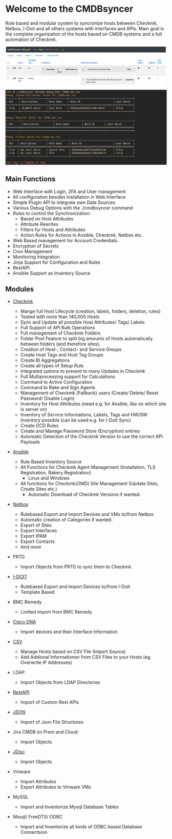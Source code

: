 
# Welcome to the CMDBsyncer

Rule based and modular system to syncronize hosts between Checkmk, Netbox, I-Doit and all others systems with interfaces and APIs.
Main goal is the complete organization of the hosts based on CMDB systems and a full automation of Checkmk.


![Rules](img/index_rules.png)
![Debug Options](img/index_rules_debug.png)


## Main Functions
* Web Interface with Login, 2FA and User management
* All configuration besides Installation in Web Interface
* Simple Plugin API to integrate own Data Sources
* Various Debug Options with the ./cmdbsyncer command
* Rules to control the Synchronization:
	 * Based on Host Attributes
	 * Attribute Rewrites
	 * Filters fur Hosts and Attributes
  * Action Rules for Actions in Ansible, Checkmk, Netbox etc.
* Web Based management for Account Credentials.
* Encryption of Secrets
* Cron Management
* Monitoring Integration
* Jinja Support for Configuration and Rules
* RestAPI
* Ansible Support as Inventory Source

## Modules

* [Checkmk](/checkmk/)
    * Mange full Host Lifecycle (creation, labels, folders, deletion, rules)
    * Tested with more than 140,000 Hosts
    * Sync and Update all possible Host Attributes/ Tags/ Labels
    * Full Support of API Bulk Operations
    * Full management of Checkmk Folders
    * Folder Pool Feature to split big amounts of Hosts automatically between folders (and therefore sites).
    * Creation of Host-, Contact- and Service Groups
    * Create Host Tags and Host Tag Groups
    * Create BI Aggregations
    * Create all types of Setup Rule
    * Integrated options to prevent to many Updates in Checkmk
    * Full Multiprocessing support for Calculations
    * Command to Active Configuration
    * Command to Bake and Sign Agents
    * Management of Checkmk (Fallback) users (Create/ Delete/ Reset Password/ Disable Login)
    * Inventory for Host Attributes (need e.g. for Ansible, like on which site is server on)
    * Inventory of Service Informations, Labels, Tags and HW/SW Inventory possible (can be used e.g. for I-Doit Sync)
    * Create DCD Rules
    * Create and Manage Password Store (Encryption) entries
    * Automatic Detection of the Checkmk Version to use the correct API Payloads

* [Ansible](/ansible/)
    * Rule Based Inventory Source
    * All Functions for Checkmk Agent Management (Installation, TLS Registration, Bakery Registration)
        *  Linux and Windows
    * All functions for Checkmk(OMD) Site Management (Update Sites, Create Sites etc.)
        * Automatic Download of Checkmk Versions if wanted.


* [Netbox](/netbox/)
    * Rulebased Export and Import Devices and VMs to/from Netbox
    * Automatic creation of Categories if wanted.
    *  Export of Sites
    *  Export Interfaces
    *  Export IPAM
    * Export Contacts
    * And more
* PRTG
	* Import Objects from PRTG to sync them to Checkmk

* [I-DOIT](/i-doit/)
    * Rulebased Export and Import Devices to/from I-Doit
    * Template Based

* BMC Remedy
    * Limited import from BMC Remedy

* [Cisco DNA](/ciscodna/)
    * Import devices and their Interface Information

* [CSV](/csv/)
    * Manage Hosts based on CSV File (Import Source)
    * Add Addional Informationen from CSV Files to your Hosts (eg. Overwrite IP Addresses)

* LDAP
    * Import Objects from LDAP Directories

* [RestAPI](/rest_json)
    * Import of Custom Rest APIs

* [JSON](/rest_json/)
    * Import of Json File Structures

* Jira CMDB on Prem and Cloud:
    * Import Objects
    
*  [JDisc](/jdisc/)
	* Import Objects

* Vmware
	* Import Attributes
	* Export Attributes to Vmware VMs
	
* MySQL
    * Import and Inventorize Mysql Database Tables

* Mssql/ FreeDTS/ ODBC
    * Import and Inventorize all kinds of ODBC based Database Connectsion